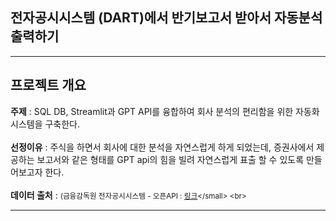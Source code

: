 ## **전자공시시스템 (DART)에서 반기보고서 받아서 자동분석 출력하기**

***

## **프로젝트 개요**

**주제** : SQL DB, Streamlit과 GPT API를 융합하여 회사 분석의 편리함을 위한 자동화 시스템을 구축한다. <br><br>
**선정이유** : 주식을 하면서 회사에 대한 분석을 자연스럽게 하게 되었는데, 증권사에서 제공하는 보고서와 같은 형태를 GPT api의 힘을 빌려 자연스럽게 표출 할 수 있도록 만들어보고자 한다. <br><br>
**데이터 출처** : <small>(금융감독원 전자공시시스템 - 오픈API : [링크](https://www.bigdata-culture.kr/bigdata/user/data_market/detail.do?id=9bc56c9c-bc4e-4b68-90da-f4900009fc05](https://opendart.fss.or.kr/intro/main.do))</small>
<br>

***

## 

